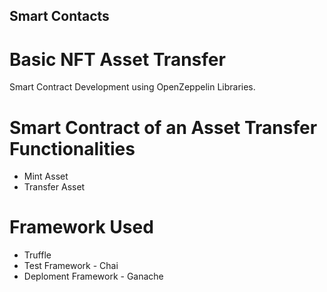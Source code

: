 ## Smart Contacts

# Basic NFT Asset Transfer

Smart Contract Development using OpenZeppelin Libraries.

# Smart Contract of an Asset Transfer Functionalities
- Mint Asset
- Transfer Asset
  
# Framework Used
- Truffle
- Test Framework - Chai
- Deploment Framework - Ganache






